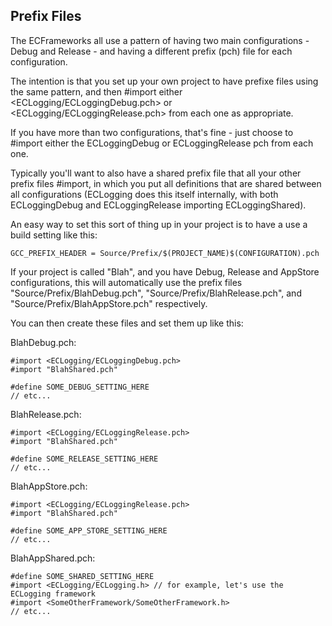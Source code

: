 Prefix Files
------------

The ECFrameworks all use a pattern of having two main configurations - Debug and Release - and having a different prefix (pch) file for each configuration.

The intention is that you set up your own project to have prefixe files using the same pattern, and then #import either <ECLogging/ECLoggingDebug.pch> or <ECLogging/ECLoggingRelease.pch> from each one as appropriate.

If you have more than two configurations, that's fine - just choose to #import either the ECLoggingDebug or ECLoggingRelease pch from each one.

Typically you'll want to also have a shared prefix file that all your other prefix files #import, in which you put all definitions that are shared between all configurations (ECLogging does this itself internally, with both ECLoggingDebug and ECLoggingRelease importing ECLoggingShared).

An easy way to set this sort of thing up in your project is to have a use a build setting like this:

    GCC_PREFIX_HEADER = Source/Prefix/$(PROJECT_NAME)$(CONFIGURATION).pch

If your project is called "Blah", and you have Debug, Release and AppStore configurations, this will automatically use the prefix files "Source/Prefix/BlahDebug.pch", "Source/Prefix/BlahRelease.pch", and  "Source/Prefix/BlahAppStore.pch" respectively.

You can then create these files and set them up like this:

BlahDebug.pch:

    #import <ECLogging/ECLoggingDebug.pch>
    #import "BlahShared.pch"
    
    #define SOME_DEBUG_SETTING_HERE
    // etc...

BlahRelease.pch:

    #import <ECLogging/ECLoggingRelease.pch>
    #import "BlahShared.pch"

    #define SOME_RELEASE_SETTING_HERE
    // etc...

BlahAppStore.pch:

    #import <ECLogging/ECLoggingRelease.pch>
    #import "BlahShared.pch"
    
    #define SOME_APP_STORE_SETTING_HERE
    // etc...


BlahAppShared.pch:

    #define SOME_SHARED_SETTING_HERE
    #import <ECLogging/ECLogging.h> // for example, let's use the ECLogging framework
    #import <SomeOtherFramework/SomeOtherFramework.h>
    // etc...


